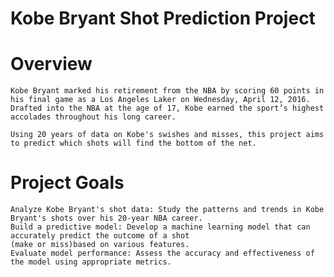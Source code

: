 # Kobe Bryant Shot Prediction Project

# Overview

    Kobe Bryant marked his retirement from the NBA by scoring 60 points in his final game as a Los Angeles Laker on Wednesday, April 12, 2016.
    Drafted into the NBA at the age of 17, Kobe earned the sport’s highest accolades throughout his long career.
    
    Using 20 years of data on Kobe's swishes and misses, this project aims to predict which shots will find the bottom of the net.

# Project Goals

    Analyze Kobe Bryant's shot data: Study the patterns and trends in Kobe Bryant's shots over his 20-year NBA career.
    Build a predictive model: Develop a machine learning model that can accurately predict the outcome of a shot
    (make or miss)based on various features.
    Evaluate model performance: Assess the accuracy and effectiveness of the model using appropriate metrics.
